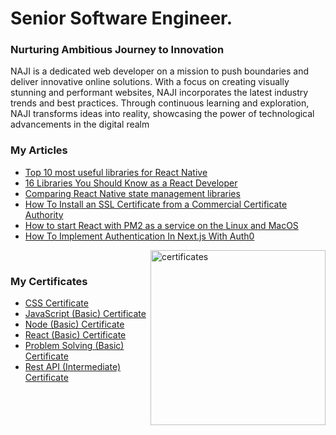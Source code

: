 <h1 align="left">
  Senior Software Engineer.
</h1>

### Nurturing Ambitious Journey to Innovation


 
<!-- <a align="right">
  <a href="https://github.com/naji0329?tab=repositories&sort=stargazers">
    <img alt="total stars" title="Total stars on GitHub" src="https://custom-icon-badges.herokuapp.com/badge/dynamic/json?logo=star&color=55960c&labelColor=488207&label=Stars&style=for-the-badge&query=%24.stars&url=https://api.github-star-counter.workers.dev/user/naji0329"/></a>
  <a href="https://github.com/naji0329?tab=followers">
    <img alt="followers" title="Follow me on Github" src="https://custom-icon-badges.herokuapp.com/github/followers/naji0329?color=236ad3&labelColor=1155ba&style=for-the-badge&logo=person-add&label=Follow&logoColor=white"/></a>
</a> -->
 

  NAJI is a dedicated web developer on a mission to push boundaries and deliver innovative online solutions. With a focus on creating visually stunning and performant websites, NAJI incorporates the latest industry trends and best practices. Through continuous learning and exploration, NAJI transforms ideas into reality, showcasing the power of technological advancements in the digital realm


### My Articles

<ul>
  <li><a href="https://naji0329.medium.com/top-10-most-useful-libraries-for-react-native-1a73d724d843?source=user_profile---------0----------------------------" target="_blank">Top 10 most useful libraries for React Native</a></li>
  <li><a href="https://naji0329.medium.com/16-libraries-you-should-know-as-a-react-developer-ac6d9bbd775e?source=user_profile---------1----------------------------" target="_blank">16 Libraries You Should Know as a React Developer</a></li>
  <li><a href="https://naji0329.medium.com/comparing-react-native-state-management-libraries-f0baf67d7c29?source=user_profile---------3----------------------------" target="_blank">Comparing React Native state management libraries</a></li>
  <li><a href="https://naji0329.medium.com/how-to-install-an-ssl-certificate-from-a-commercial-certificate-authority-679d8c92bd61?source=user_profile---------5----------------------------" target="_blank">How To Install an SSL Certificate from a Commercial Certificate Authority</a></li>
  <li><a href="https://naji0329.medium.com/how-to-start-react-with-pm2-as-a-service-on-the-linux-and-macos-28fe41250fcf" target="_blank">How to start React with PM2 as a service on the Linux and MacOS</a></li>
  <li><a href="https://naji0329.medium.com/how-to-implement-authentication-in-next-js-with-auth0-911f756c694f" target="_blank">How To Implement Authentication In Next.js With Auth0</a></li>
</ul>
<p>
  <p>
      <img src="https://github-production-user-asset-6210df.s3.amazonaws.com/94976661/240875326-dbad6a50-8393-456b-8ef4-c5d07a9e9263.png" alt="certificates" height="280" align="right" />
  </p>
  
  <p>
  <br>
    <h3> My Certificates</h3>
      <ul>
        <li><a href="https://www.hackerrank.com/certificates/0b5e843d5dd6" target="_blank">CSS Certificate</a></li>
        <li><a href="https://www.hackerrank.com/certificates/e38e305d776b" target="_blank">JavaScript (Basic) Certificate</a></li>  
        <li><a href="https://www.hackerrank.com/certificates/d2c80875285f" target="_blank">Node (Basic) Certificate</a></li>  
        <li><a href="https://www.hackerrank.com/certificates/ca5baa97b106" target="_blank">React (Basic) Certificate</a></li>  
        <li><a href="https://www.hackerrank.com/certificates/4dd46d679f16" target="_blank">Problem Solving (Basic) Certificate</a></li>  
        <li><a href="https://www.hackerrank.com/certificates/fec70c6cb5f8" target="_blank">Rest API (Intermediate) Certificate</a></li>  
      </ul>
   </p>
 </p>
